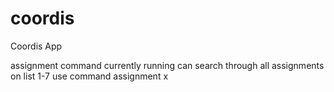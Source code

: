 # coordis
Coordis App


assignment command currently running can search through all assignments on list 1-7
use command assignment x 
